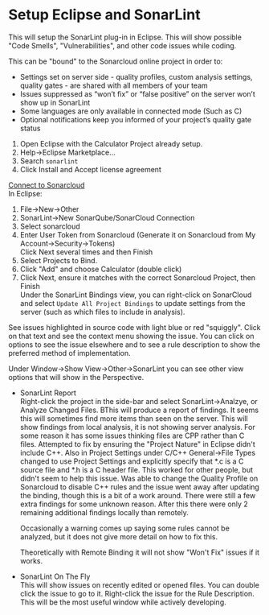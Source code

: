 # Setup Eclipse and SonarLint

This will setup the SonarLint plug-in in Eclipse. This will show possible "Code Smells", "Vulnerabilities", and other code issues while coding.

This can be "bound" to the Sonarcloud online project in order to:  
* Settings set on server side - quality profiles, custom analysis settings, quality gates - are shared with all members of your team  
* Issues suppressed as “won’t fix” or “false positive” on the server won’t show up in SonarLint  
* Some languages are only available in connected mode (Such as C)  
* Optional notifications keep you informed of your project’s quality gate status  

1. Open Eclipse with the Calculator Project already setup.  
2. Help->Eclipse Marketplace...  
3. Search `sonarlint`  
4. Click Install and Accept license agreement  

[Connect to Sonarcloud](https://github.com/SonarSource/sonarlint-eclipse/wiki/Connected-Mode)   
In Eclipse:  
1. File->New->Other  
2. SonarLint->New SonarQube/SonarCloud Connection  
3. Select sonarcloud  
4. Enter User Token from Sonarcloud (Generate it on Sonarcloud from My Account->Security->Tokens)  
Click Next several times and then Finish  
5. Select Projects to Bind.
6. Click "Add" and choose Calculator (double click)
7. Click Next, ensure it matches with the correct Sonarcloud Project, then Finish  
Under the SonarLint Bindings view, you can right-click on SonarCloud and select `Update All Project Bindings` to update settings from the server (such as which files to include in analysis).  


See issues highlighted in source code with light blue or red "squiggly". Click on that text and see the context menu showing the issue. You can click on options to see the issue elsewhere and to see a rule description to show the preferred method of implementation.


Under Window->Show View->Other->SonarLint you can see other view options that will show in the Perspective.  

* SonarLint Report  
	Right-click the project in the side-bar and select SonarLint->Analzye, or Analyze Changed Files. BThis will produce a report of findings. It seems this will sometimes find more items than seen on the server. This will show findings from local analysis, it is not showing server analysis. For some reason it has some issues thinking files are CPP rather than C files. Attempted to fix by ensuring the "Project Nature" in Eclipse didn't include C++. Also in Project Settings under C/C++ General->File Types changed to use Project Settings and explicitly specify that \*.c is a C source file and \*.h is a C header file. This worked for other people, but didn't seem to help this issue. Was able to change the Quality Profile on Sonarcloud to disable C++ rules and the issue went away after updating the binding, though this is a bit of a work around. There were still a few extra findings for some unknown reason. After this there were only 2 remaining additional findings locally than remotely.  
	
	Occasionally a warning comes up saying some rules cannot be analyzed, but it does not give more detail on how to fix this.  
	 
	Theoretically with Remote Binding it will not show "Won't Fix" issues if it works.  


* SonarLint On The Fly  
	This will show issues on recently edited or opened files. You can double click the issue to go to it. Right-click the issue for the Rule Description. This will be the most useful window while actively developing.  